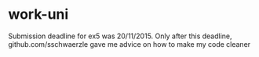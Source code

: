 # work-uni
Submission deadline for ex5 was 20/11/2015. Only after this deadline, github.com/sschwaerzle gave me advice on how to make my code cleaner
